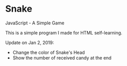 # Snake
JavaScript - A Simple Game

This is a simple program I made for HTML self-learning.

Update on Jan 2, 2019:
- Change the color of Snake's Head
- Show the number of received candy at the end
